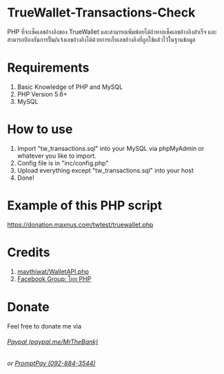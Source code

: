 # TrueWallet-Transactions-Check
PHP ที่จะเช็คเลขอ้างอิงของ TrueWallet และสามารถเพิ่มพ้อยได้ถ้าหากเช็คเลขอ้างอิงสำเร็จ และสามารถป้องกันการปั้ม/แจ้งเลขอ้างอิงได้ด้วยการเก็บเลขอ้างอิงที่ถูกใช้แล้วไว้ในฐานข้อมูล
# Requirements
1. Basic Knowledge of PHP and MySQL
2. PHP Version 5.6+
3. MySQL
# How to use
1. Import "tw_transactions.sql" into your MySQL via phpMyAdmin or whatever you like to import.
2. Config file is in "inc/config.php"
3. Upload everything except "tw_transactions.sql" into your host
4. Done!
# Example of this PHP script
https://donation.maxnus.com/twtest/truewallet.php
# Credits
1. [maythiwat/WalletAPI.php](https://github.com/maythiwat/WalletAPI.php)
2. [Facebook Group: ไทย PHP](https://www.facebook.com/groups/134855003271201)
# Donate
Feel free to donate me via
###### [Paypal (paypal.me/MrTheBank)](https://www.paypal.me/MrTheBank)
###### or [PromptPay (092-884-3544)](https://cdn.discordapp.com/attachments/504992078598635520/560087939560767508/unknown.png)
